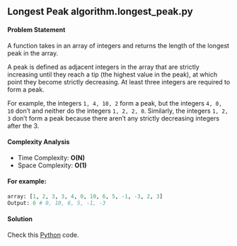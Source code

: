 ## Longest Peak algorithm.longest_peak.py

#### Problem Statement


A function takes in an array of integers and returns the length of the longest peak in the array.

A peak is defined as adjacent integers in the array that are strictly increasing until they reach a tip (the highest value in the peak), at which point they become strictly decreasing. At least three integers are required to form a peak.

For example, the integers `1, 4, 10, 2` form a peak, but the integers `4, 0, 10` don’t and neither do the integers `1, 2, 2, 0`. Similarly, the integers `1, 2, 3` don’t form a peak because there aren’t any strictly decreasing integers after the 3.


#### Complexity Analysis

- Time Complexity: **O(N)**
- Space Complexity: **O(1)**


#### For example:

```python
array: [1, 2, 3, 3, 4, 0, 10, 6, 5, -1, -3, 2, 3]
Output: 6 # 0, 10, 6, 5, -1, -3
```


#### Solution

Check this [Python](../medium/longest_peak.py) code.

